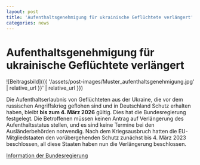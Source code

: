 ```yaml
---
layout: post
title: 'Aufenthaltsgenehmigung für ukrainische Geflüchtete verlängert'
categories: news
---
```



Aufenthaltsgenehmigung für ukrainische Geflüchtete verlängert
=============================================================


![Beitragsbild]({{ '/assets/post-images/Muster_aufenthaltsgenehmigung.jpg' | relative_url }}' | relative_url }})

Die Aufenthaltserlaubnis von Geflüchteten aus der Ukraine, die vor dem russischen Angriffskrieg geflohen sind und in Deutschland Schutz erhalten haben, bleibt **bis zum 4\. März 2026** gültig. Dies hat die Bundesregierung festgelegt. Die Betroffenen müssen keinen Antrag auf Verlängerung des Aufenthaltsstatus stellen, und es sind keine Termine bei den Ausländerbehörden notwendig. Nach dem Kriegsausbruch hatten die EU\-Mitgliedstaaten den vorübergehenden Schutz zunächst bis 4\. März 2023 beschlossen, all diese Staaten haben nun die Verlängerung beschlossen.

[Information der Bundesregierung](https://www.integrationsbeauftragte.de/ib-de/ich-moechte-mehr-wissen-ueber/flucht-und-asyl/aufenthaltstitel-verlaengern-sich-erneut-automatisch-um-ein-jahr-bis-zum-4-maerz-2026-2266260)

